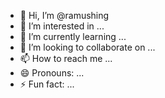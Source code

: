 - 👋 Hi, I’m @ramushing
- 👀 I’m interested in ...
- 🌱 I’m currently learning ...
- 💞️ I’m looking to collaborate on ...
- 📫 How to reach me ...
- 😄 Pronouns: ...
- ⚡ Fun fact: ...

<!---
ramushing/ramushing is a ✨ special ✨ repository because its `README.md` (this file) appears on your GitHub profile.
You can click the Preview link to take a look at your changes.
--->
